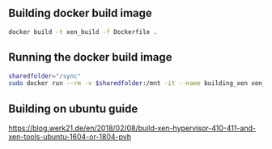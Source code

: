 

## Building docker build image
```bash
docker build -t xen_build -f Dockerfile .
```

## Running the docker build image
```bash
sharedfolder="/sync"
sudo docker run --rm -v $sharedfolder:/mnt -it --name building_xen xen_build /bin/bash
```

## Building on ubuntu guide
https://blog.werk21.de/en/2018/02/08/build-xen-hypervisor-410-411-and-xen-tools-ubuntu-1604-or-1804-pvh
